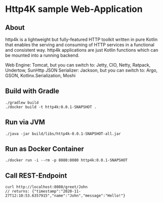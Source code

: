 # Http4K sample Web-Application

## About
http4k is a lightweight but fully-featured HTTP toolkit written in pure Kotlin that enables the serving and consuming of HTTP services in a functional and consistent way. http4k applications are just Kotlin functions which can be mounted into a running backend.

Web Engine: Tomcat, but you can switch to: Jetty, CIO, Netty, Ratpack, Undertow, SunHttp
JSON Serializer: Jackson, but you can switch to: Argo, GSON, Kotlinx.Serialization, Moshi

## Build with Gradle
```
./gradlew build
./docker build -t http4k:0.0.1-SNAPSHOT .
```
## Run via JVM
```
./java -jar build/libs/http4k-0.0.1-SNAPSHOT-all.jar
```

## Run as Docker Container
```
./docker run -i --rm -p 8080:8080 http4k:0.0.1-SNAPSHOT
```

## Call REST-Endpoint
```
curl http://localhost:8080/greet/John
// returns: {"timestamp":"2020-11-27T12:10:53.6357915","name":"John","message":"Hello!"}
```